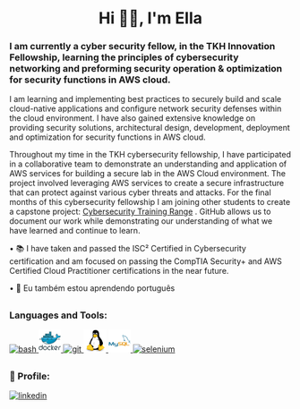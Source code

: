 # <h1 align="center">Hi 👋🏼, I'm Ella</h1>
### I am currently a **cyber security fellow**, in the TKH Innovation Fellowship, learning the principles of cybersecurity networking and preforming security operation & optimization for security functions in AWS cloud.

I am learning and implementing best practices to securely build and scale cloud-native applications and configure network security defenses within the cloud environment. I have also gained extensive knowledge on providing security solutions, architectural design, development, deployment and optimization for security functions in AWS cloud.

Throughout my time in the TKH cybersecurity fellowship, I have participated in a collaborative team to demonstrate an understanding and application of AWS services for building a secure lab in the AWS Cloud environment. The project involved leveraging AWS services to create a secure infrastructure that can protect against various cyber threats and attacks. For the final months of this cybersecurity fellowship I am joining other students to create a capstone project: [Cybersecurity Training Range](https://github.com/orgs/cybertrainingrange/repositories) . GitHub allows us to document our work while demonstrating our understanding of what we have learned and continue to learn.

•	📚 I have taken and passed the ISC² Certified in Cybersecurity certification and am focused on passing the CompTIA Security+ and AWS Certified Cloud Practitioner certifications in the near future.

• 🌴 Eu também estou aprendendo português


## <h3 align="left">Languages and Tools:</h3>
<p align="left"> <a href="https://www.gnu.org/software/bash/" target="_blank" rel="noreferrer"> <img src="https://www.vectorlogo.zone/logos/gnu_bash/gnu_bash-icon.svg" alt="bash" width="40" height="40"/> </a> <a href="https://www.docker.com/" target="_blank" rel="noreferrer"> <img src="https://raw.githubusercontent.com/devicons/devicon/master/icons/docker/docker-original-wordmark.svg" alt="docker" width="40" height="40"/> </a> <a href="https://git-scm.com/" target="_blank" rel="noreferrer"> <img src="https://www.vectorlogo.zone/logos/git-scm/git-scm-icon.svg" alt="git" width="40" height="40"/> </a> <a href="https://www.linux.org/" target="_blank" rel="noreferrer"> <img src="https://raw.githubusercontent.com/devicons/devicon/master/icons/linux/linux-original.svg" alt="linux" width="40" height="40"/> </a> <a href="https://www.mysql.com/" target="_blank" rel="noreferrer"> <img src="https://raw.githubusercontent.com/devicons/devicon/master/icons/mysql/mysql-original-wordmark.svg" alt="mysql" width="40" height="40"/> </a> <a href="https://www.selenium.dev" target="_blank" rel="noreferrer"> <img src="https://raw.githubusercontent.com/detain/svg-logos/780f25886640cef088af994181646db2f6b1a3f8/svg/selenium-logo.svg" alt="selenium" width="40" height="40"/> </a> </p>

## <h3 align="left">🔗 Profile:</h3>
[![linkedin](https://img.shields.io/badge/linkedin-0A66C2?style=for-the-badge&logo=linkedin&logoColor=white)](https://www.linkedin.com/in/ellahowens)
